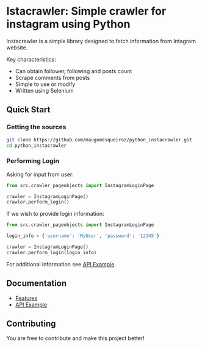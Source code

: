 # Istacrawler: Simple crawler for instagram using Python

Instacrawler is a simple library designed to fetch information from Intagram website.

Key characteristics:
* Can obtain follower, following and posts count
* Scrape comments from posts
* Simple to use or modify
* Written using Selenium

## Quick Start
### Getting the sources
```bash
git clone https://github.com/maugomesqueiroz/python_instacrawler.git
cd python_instacrawler 
```

### Performing Login
Asking for input from user:

```python
from src.crawler_pageobjects import InstagramLoginPage

crawler = InstagramLoginPage()
crawler.perform_login()
```

If we wish to provide login information:

```python
from src.crawler_pageobjects import InstagramLoginPage

login_info = {'username': 'MyUser', 'password': '12345'}

crawler = InstagramLoginPage()
crawler.perform_login(login_info)
```

For additional information see [API Example](docs/API-EXAMPLE.md).

## Documentation
- [Features](docs/API-FEATURES.md)
- [API Example](docs/API-EXAMPLE.md)

## Contributing
You are free to contribute and make this project better!
